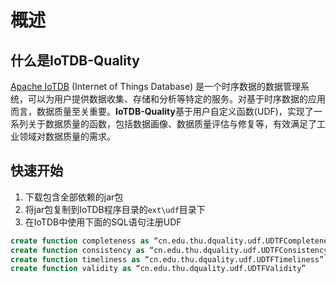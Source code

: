 # 概述

## 什么是IoTDB-Quality
[Apache IoTDB](https://github.com/apache/iotdb) (Internet of Things Database) 是一个时序数据的数据管理系统，可以为用户提供数据收集、存储和分析等特定的服务。对基于时序数据的应用而言，数据质量至关重要。**IoTDB-Quality**基于用户自定义函数(UDF)，实现了一系列关于数据质量的函数，包括数据画像、数据质量评估与修复等，有效满足了工业领域对数据质量的需求。

## 快速开始
1. 下载包含全部依赖的jar包
2. 将jar包复制到IoTDB程序目录的`ext\udf`目录下
3. 在IoTDB中使用下面的SQL语句注册UDF

```sql
create function completeness as “cn.edu.thu.dquality.udf.UDTFCompleteness”
create function consistency as “cn.edu.thu.dquality.udf.UDTFConsistency”
create function timeliness as “cn.edu.thu.dquality.udf.UDTFTimeliness”
create function validity as “cn.edu.thu.dquality.udf.UDTFValidity”
```
